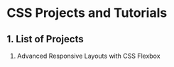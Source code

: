 # CSS Projects and Tutorials

## 1. List of Projects
1. Advanced Responsive Layouts with CSS Flexbox